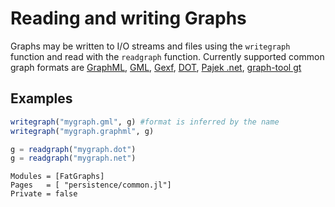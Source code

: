 # Reading and writing Graphs

Graphs may be written to I/O streams and files using the `writegraph` function and
read with the `readgraph` function. Currently supported common graph formats are
[GraphML](http://en.wikipedia.org/wiki/GraphML), [GML](https://en.wikipedia.org/wiki/Graph_Modelling_Language), [Gexf](http://gexf.net/format), [DOT](https://en.wikipedia.org/wiki/DOT_(graph_description_language)), [Pajek .net](http://gephi.org/users/supported-graph-formats/pajek-net-format/),
[graph-tool gt](https://graph-tool.skewed.de/static/doc/gt_format.html)


## Examples

```julia
writegraph("mygraph.gml", g) #format is inferred by the name
writegraph("mygraph.graphml", g)

g = readgraph("mygraph.dot")
g = readgraph("mygraph.net")
```

```@autodocs
Modules = [FatGraphs]
Pages   = [ "persistence/common.jl"]
Private = false
```
